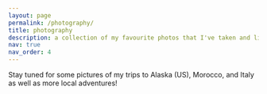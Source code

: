 ```yaml
---
layout: page
permalink: /photography/
title: photography
description: a collection of my favourite photos that I've taken and little stories about them
nav: true
nav_order: 4
---
```


Stay tuned for some pictures of my trips to Alaska (US), Morocco, and Italy as well as more local adventures! 
